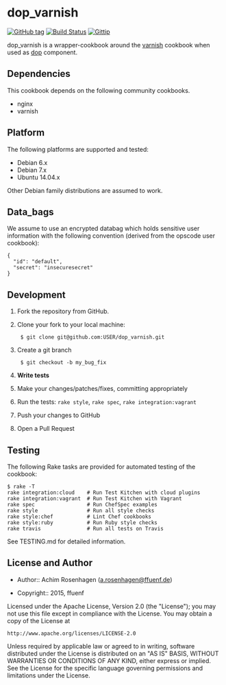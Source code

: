 dop_varnish
===========
[![GitHub tag](http://img.shields.io/github/tag/ffuenf/dop_varnish.svg)][tag]
[![Build Status](http://img.shields.io/travis/ffuenf/dop_varnish.svg)][travis]
[![Gittip](http://img.shields.io/gittip/arosenhagen.svg)][gittip]

[tag]: https://github.com/ffuenf/dop_varnish/tags
[travis]: https://travis-ci.org/ffuenf/dop_varnish
[gittip]: https://www.gittip.com/arosenhagen

dop_varnish is a wrapper-cookbook around the [varnish](https://github.com/rackspace-cookbooks/varnish) cookbook when used as [dop](http://ffuenf.github.io/dop) component.

Dependencies
------------

This cookbook depends on the following community cookbooks.

* nginx
* varnish

Platform
--------

The following platforms are supported and tested:

* Debian 6.x
* Debian 7.x
* Ubuntu 14.04.x

Other Debian family distributions are assumed to work.

Data_bags
---------

We assume to use an encrypted databag which holds sensitive user information with the following convention (derived from the opscode user cookbook):
```
{
  "id": "default",
  "secret": "insecuresecret"
}
```

Development
-----------
1. Fork the repository from GitHub.
2. Clone your fork to your local machine:

        $ git clone git@github.com:USER/dop_varnish.git

3. Create a git branch

        $ git checkout -b my_bug_fix

4. **Write tests**
5. Make your changes/patches/fixes, committing appropriately
6. Run the tests: `rake style`, `rake spec`, `rake integration:vagrant`
7. Push your changes to GitHub
8. Open a Pull Request

Testing
-------

The following Rake tasks are provided for automated testing of the cookbook:

```
$ rake -T
rake integration:cloud    # Run Test Kitchen with cloud plugins
rake integration:vagrant  # Run Test Kitchen with Vagrant
rake spec                 # Run ChefSpec examples
rake style                # Run all style checks
rake style:chef           # Lint Chef cookbooks
rake style:ruby           # Run Ruby style checks
rake travis               # Run all tests on Travis
```
See TESTING.md for detailed information.

License and Author
------------------

- Author:: Achim Rosenhagen (<a.rosenhagen@ffuenf.de>)

- Copyright:: 2015, ffuenf

Licensed under the Apache License, Version 2.0 (the "License");
you may not use this file except in compliance with the License.
You may obtain a copy of the License at

    http://www.apache.org/licenses/LICENSE-2.0

Unless required by applicable law or agreed to in writing, software
distributed under the License is distributed on an "AS IS" BASIS,
WITHOUT WARRANTIES OR CONDITIONS OF ANY KIND, either express or implied.
See the License for the specific language governing permissions and
limitations under the License.
